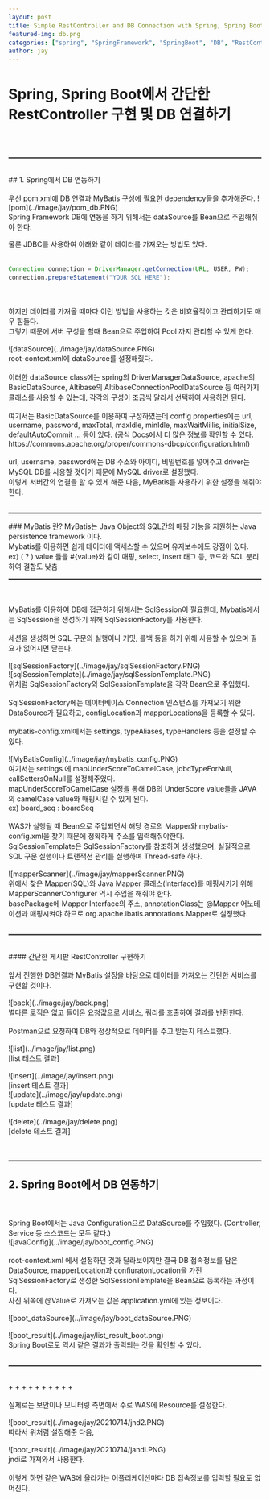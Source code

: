 ```yaml
---
layout: post
title: Simple RestController and DB Connection with Spring, Spring Boot
featured-img: db.png
categories: ["spring", "SpringFramework", "SpringBoot", "DB", "RestController", "MyBatis"]
author: jay
---
```


# Spring, Spring Boot에서 간단한 RestController 구현 및 DB 연결하기
<br>
<br>
<hr style="border:1px solid gray"> 
<br>
## 1. Spring에서 DB 연동하기
<br>
<br>
우선 pom.xml에 DB 연결과 MyBatis 구성에 필요한 dependency들을 추가해준다.
![pom](../image/jay/pom_db.PNG)
<br>
Spring Framework DB에 연동을 하기 위해서는 dataSource를 Bean으로 주입해줘야 한다.
<br>

물론 JDBC를 사용하여 아래와 같이 데이터를 가져오는 방법도 있다.
<br>
<br>
```java
Connection connection = DriverManager.getConnection(URL, USER, PW);
connection.prepareStatement("YOUR SQL HERE");
```
<br>
<br>
하지만 데이터를 가져올 때마다 이런 방법을 사용하는 것은 비효율적이고 관리하기도 매우 힘들다.
<br>
그렇기 때문에 서버 구성을 할때 Bean으로 주입하여 Pool 까지 관리할 수 있게 한다.
<br>
<br>
![dataSource](../image/jay/dataSource.PNG)
<br>
root-context.xml에 dataSource를 설정해줬다. 
<br>
<br>
이러한 dataSource class에는 spring의 DriverManagerDataSource, apache의 BasicDataSource, Altibase의 AltibaseConnectionPoolDataSource 등 여러가지 클래스를 사용할 수 있는데, 각각의 구성이 조금씩 달라서 선택하여 사용하면 된다. 
<br>
<br>
여기서는 BasicDataSource를 이용하여 구성하였는데 config properties에는 url, username, password, maxTotal, maxIdle, minIdle, maxWaitMillis, initialSize, defaultAutoCommit ... 등이 있다. (공식 Docs에서 더 많은 정보를 확인할 수 있다. https://commons.apache.org/proper/commons-dbcp/configuration.html)
<br>
<br>
url, username, password에는 DB 주소와 아이디, 비밀번호를 넣어주고 driver는 MySQL DB를 사용할 것이기 때문에 MySQL driver로 설정했다.
<br>
이렇게 서버간의 연결을 할 수 있게 해준 다음, MyBatis를 사용하기 위한 설정을 해줘야 한다.
<br>
<br>
<hr style="border:1px solid gray"> 
### MyBatis 란?
MyBatis는 Java Object와 SQL간의 매핑 기능을 지원하는 Java persistence framework 이다.
<br>
Mybatis를 이용하면 쉽게 데이터에 액세스할 수 있으며 유지보수에도 강점이 있다. 
<br>
ex) ( ? ) value 들을 #{value}와 같이 매핑, select, insert 태그 등, 코드와 SQL 분리하여 결합도 낮춤
<br>
<hr style="border:1px solid gray"> 
<br>
<br>
MyBatis를 이용하여 DB에 접근하기 위해서는 SqlSession이 필요한데, Mybatis에서는 SqlSession을 생성하기 위해 SqlSessionFactory를 사용한다.
<br>
<br>
세션을 생성하면 SQL 구문의 실행이나 커밋, 롤백 등을 하기 위해 사용할 수 있으며 필요가 없어지면 닫는다.
<br>
<br>
![sqlSessionFactory](../image/jay/sqlSessionFactory.PNG)
<br>
![sqlSessionTemplate](../image/jay/sqlSessionTemplate.PNG)
<br>
위처럼 SqlSessionFactory와 SqlSessionTemplate을 각각 Bean으로 주입했다.
<br>
<br>
SqlSessionFactory에는 데이터베이스 Connection 인스턴스를 가져오기 위한 DataSource가 필요하고, configLocation과 mapperLocations을 등록할 수 있다.
<br>
<br>
mybatis-config.xml에서는 settings, typeAliases, typeHandlers 등을 설정할 수 있다.
<br>
<br>
![MyBatisConfig](../image/jay/mybatis_config.PNG)
<br>
여기서는 settings 에 mapUnderScoreToCamelCase, jdbcTypeForNull, callSettersOnNull를 설정해주었다.
<br>
mapUnderScoreToCamelCase 설정을 통해 DB의 UnderScore value들을 JAVA의 camelCase value와 매핑시킬 수 있게 된다.
<br>
ex) board_seq : boardSeq
<br>
<br>
WAS가 실행될 때 Bean으로 주입되면서 해당 경로의 Mapper와 mybatis-config.xml을 찾기 때문에 정확하게 주소를 입력해줘야한다.
<br>
SqlSessionTemplate은 SqlSessionFactory를 참조하여 생성했으며, 실질적으로 SQL 구문 실행이나 트랜잭션 관리를 실행하며 Thread-safe 하다.
<br>
<br>
![mapperScanner](../image/jay/mapperScanner.PNG)
<br>
위에서 찾은 Mapper(SQL)와 Java Mapper 클래스(Interface)를 매핑시키기 위해 MapperScannerConfigurer 역시 주입을 해줘야 한다.
<br>
basePackage에 Mapper Interface의 주소, annotationClass는 @Mapper 어노테이션과 매핑시켜야 하므로 org.apache.ibatis.annotations.Mapper로 설정했다.
<br>
<br>
<hr style="border:1px solid gray"> 
<br>
#### 간단한 게시판 RestController 구현하기
<br>
<br>
앞서 진행한 DB연결과 MyBatis 설정을 바탕으로 데이터를 가져오는 간단한 서비스를 구현할 것이다.
<br>
<br>
![back](../image/jay/back.png)
<br>
별다른 로직은 없고 들어온 요청값으로 서비스, 쿼리를 호출하여 결과를 반환한다.
<br>
<br>
Postman으로 요청하여 DB와 정상적으로 데이터를 주고 받는지 테스트했다.
<br>
<br>
![list](../image/jay/list.png)
<br>
[list 테스트 결과]
<br>
<br>
![insert](../image/jay/insert.png)
<br>
[insert 테스트 결과]
<br>
![update](../image/jay/update.png)
<br>
[update 테스트 결과]
<br>
<br>
![delete](../image/jay/delete.png)
<br>
[delete 테스트 결과]
<br>
<br>
<br>
<hr style="border:1px solid gray">

## 2. Spring Boot에서 DB 연동하기
<br>
<br>
Spring Boot에서는 Java Configuration으로 DataSource를 주입했다. (Controller, Service 등 소스코드는 모두 같다.)
<br>
![javaConfig](../image/jay/boot_config.PNG)
<br>
<br>
root-context.xml 에서 설정하던 것과 달라보이지만 결국 DB 접속정보를 담은 DataSource, mapperLocation과 confiuratonLocation을 가진 SqlSessionFactory로 생성한 SqlSessionTemplate을 Bean으로 등록하는 과정이다.
<br>
사진 위쪽에 @Value로 가져오는 값은 application.yml에 있는 정보이다.
<br>
<br>
![boot_dataSource](../image/jay/boot_dataSource.PNG)
<br>
<br>
![boot_result](../image/jay/list_result_boot.png)
<br>
Spring Boot로도 역시 같은 결과가 출력되는 것을 확인할 수 있다.
<br>
<br>
<hr style="border:1px solid gray">
<br>
+ + + + + + + + + + 
<br>
<br>
실제로는 보안이나 모니터링 측면에서 주로 WAS에 Resource를 설정한다.
<br>
<br>
![boot_result](../image/jay/20210714/jnd2.PNG)
<br>
따라서 위처럼 설정해준 다음,
<br>
<br>
![boot_result](../image/jay/20210714/jandi.PNG)
<br>
jndi로 가져와서 사용한다.
<br>
<br>
이렇게 하면 같은 WAS에 올라가는 어플리케이션마다 DB 접속정보를 입력할 필요도 없어진다.
<br>





























